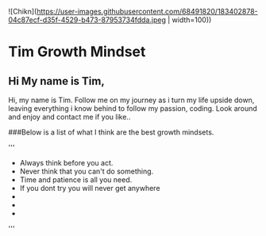 

![Chikn](https://user-images.githubusercontent.com/68491820/183402878-04c87ecf-d35f-4529-b473-87953734fdda.jpeg | width=100))

# Tim Growth Mindset

## Hi My name is Tim, 

<P>Hi, my name is Tim. Follow me on my journey as i turn my life upside down, leaving everything i know behind to follow my passion, coding. Look around and enjoy and contact me if you like..</p>

###Below is a list of what I think are the best growth mindsets.

'''
 - Always think before you act. 
 - Never think that you can't do something. 
 - Time and patience is all you need.
 - If you dont try you will never get anywhere
 - 
 -
 - 
'''




